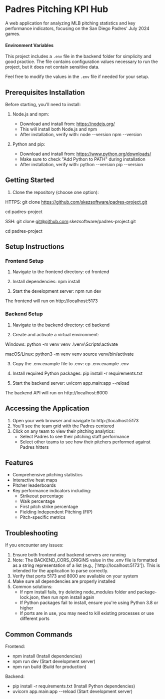 # Padres Pitching KPI Hub

A web application for analyzing MLB pitching statistics and key performance indicators, focusing on the San Diego Padres' July 2024 games.

#### Environment Variables

This project includes a `.env` file in the backend folder for simplicity and good practice. The file contains configuration values necessary to run the project, but it does not contain sensitive data.

Feel free to modify the values in the `.env` file if needed for your setup.

## Prerequisites Installation

Before starting, you'll need to install:

1. Node.js and npm:
   - Download and install from: https://nodejs.org/
   - This will install both Node.js and npm
   - After installation, verify with:
     node --version
     npm --version

2. Python and pip:
   - Download and install from: https://www.python.org/downloads/
   - Make sure to check "Add Python to PATH" during installation
   - After installation, verify with:
     python --version
     pip --version

## Getting Started

1. Clone the repository (choose one option):

HTTPS:
git clone https://github.com/skezsoftware/padres-project.git

cd padres-project

SSH:
git clone git@github.com:skezsoftware/padres-project.git

cd padres-project


## Setup Instructions

### Frontend Setup

1. Navigate to the frontend directory:
cd frontend

2. Install dependencies:
npm install

3. Start the development server:
npm run dev

The frontend will run on http://localhost:5173

### Backend Setup

1. Navigate to the backend directory:
cd backend

2. Create and activate a virtual environment:

Windows:
python -m venv venv
.\venv\Scripts\activate

macOS/Linux:
python3 -m venv venv
source venv/bin/activate

3. Copy the .env.example file to .env:
cp .env.example .env

4. Install required Python packages:
pip install -r requirements.txt

5. Start the backend server:
uvicorn app.main:app --reload

The backend API will run on http://localhost:8000

## Accessing the Application

1. Open your web browser and navigate to http://localhost:5173
2. You'll see the team grid with the Padres centered
3. Click on any team to view their pitching analytics:
   - Select Padres to see their pitching staff performance
   - Select other teams to see how their pitchers performed against Padres hitters

## Features
- Comprehensive pitching statistics
- Interactive heat maps
- Pitcher leaderboards
- Key performance indicators including:
  - Strikeout percentage
  - Walk percentage
  - First pitch strike percentage
  - Fielding Independent Pitching (FIP)
  - Pitch-specific metrics

## Troubleshooting

If you encounter any issues:

1. Ensure both frontend and backend servers are running
2. Note: The BACKEND_CORS_ORIGINS value in the .env file is formatted as a string representation of a list (e.g., ['http://localhost:5173']). This is intended for the application to parse correctly.
3. Verify that ports 5173 and 8000 are available on your system
4. Make sure all dependencies are properly installed
5. Common solutions:
   - If npm install fails, try deleting node_modules folder and package-lock.json, then run npm install again
   - If Python packages fail to install, ensure you're using Python 3.8 or higher
   - If ports are in use, you may need to kill existing processes or use different ports

## Common Commands

Frontend:
- npm install    (Install dependencies)
- npm run dev    (Start development server)
- npm run build  (Build for production)

Backend:
- pip install -r requirements.txt  (Install Python dependencies)
- uvicorn app.main:app --reload   (Start development server)



